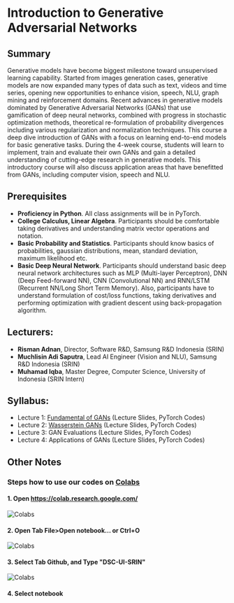 # Introduction to Generative Adversarial Networks

## Summary

Generative models have become biggest milestone toward unsupervised learning capability. Started from images generation cases, generative models are now expanded many types of data such as text, videos and time series, opening new opportunities to enhance vision, speech, NLU, graph mining and reinforcement domains.  Recent advances in generative models dominated by Generative Adversarial Networks (GANs) that use gamification of deep neural networks, combined with progress in stochastic optimization methods, theoretical re-formulation of probability divergences including various regularization and normalization techniques. This course a deep dive introduction of GANs with a focus on learning end-to-end models for basic generative tasks. During the 4-week course, students will learn to implement, train and evaluate their own GANs and gain a detailed understanding of cutting-edge research in generative models. This introductory course will also discuss application areas that have benefitted from GANs, including computer vision, speech and NLU.

## Prerequisites
- **Proficiency in Python**. All class assignments will be in PyTorch.
- **College Calculus, Linear Algebra**. Participants should be comfortable taking derivatives and understanding matrix vector operations and notation.
- **Basic Probability and Statistics**. Participants should know basics of probabilities, gaussian distributions, mean, standard deviation, maximum likelihood etc.
- **Basic Deep Neural Network**. Participants should understand basic deep neural network architectures such as MLP (Multi-layer Perceptron), DNN (Deep Feed-forward NN), CNN (Convolutional NN) and RNN/LSTM (Recurrent NN/Long Short Term Memory). Also, participants have to understand formulation of cost/loss functions, taking derivatives and performing optimization with gradient descent using back-propagation algorithm.

## Lecturers:
- **Risman Adnan**, Director, Software R&D, Samsung R&D Indonesia (SRIN)
- **Muchlisin Adi Saputra**, Lead AI Engineer (Vision and NLU), Samsung R&D Indonesia (SRIN)
- **Muhamad Iqba**, Master Degree, Computer Science, University of Indonesia (SRIN Intern)

## Syllabus:

- Lecture 1: [Fundamental of GANs](https://github.com/DSC-UI-SRIN/Introduction-to-GAN/tree/master/1%20-%20Fundamental%20of%20GANs) (Lecture Slides, PyTorch Codes)
- Lecture 2: [Wasserstein GANs](https://github.com/DSC-UI-SRIN/Introduction-to-GAN/tree/master/2%20-%20%20Wasserstein%20GANs) (Lecture Slides, PyTorch Codes) 
- Lecture 3: GAN Evaluations (Lecture Slides, PyTorch Codes)
- Lecture 4: Applications of GANs (Lecture Slides, PyTorch Codes)


## Other Notes
### Steps how to use our codes on [Colabs](https://colab.research.google.com/)
#### 1. Open https://colab.research.google.com/ <br>
![Colabs](https://github.com/DSC-UI-SRIN/GAN/raw/master/others/images/colabs.png)
#### 2. Open Tab File>Open notebook... or Ctrl+O<br>
![Colabs](https://github.com/DSC-UI-SRIN/GAN/raw/master/others/images/select_file.png)
#### 3. Select Tab Github, and Type "DSC-UI-SRIN" <br>
![Colabs](https://github.com/DSC-UI-SRIN/GAN/raw/master/others/images/select_git.png)
#### 4. Select notebook
